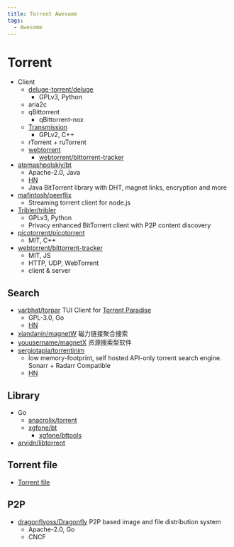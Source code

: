 ```yaml
---
title: Torrent Awesome
tags:
  - Awesome
---
```


# Torrent

- Client
  - [deluge-torrent/deluge](https://github.com/deluge-torrent/deluge)
    - GPLv3, Python
  - aria2c
  - qBittorrent
    - qBittorrent-nox
  - [Transmission](https://github.com/transmission/transmission)
    - GPLv2, C++
  - rTorrent + ruTorrent
  - [webtorrent](https://github.com/webtorrent/webtorrent)
    - [webtorrent/bittorrent-tracker](https://github.com/webtorrent/bittorrent-tracker)
- [atomashpolskiy/bt](https://github.com/atomashpolskiy/bt)
  - Apache-2.0, Java
  - [HN](https://news.ycombinator.com/item?id=14911372)
  - Java BitTorrent library with DHT, magnet links, encryption and more
- [mafintosh/peerflix](https://github.com/mafintosh/peerflix)
  - Streaming torrent client for node.js
- [Tribler/tribler](https://github.com/Tribler/tribler)
  - GPLv3, Python
  - Privacy enhanced BitTorrent client with P2P content discovery
- [picotorrent/picotorrent](https://github.com/picotorrent/picotorrent)
  - MIT, C++
- [webtorrent/bittorrent-tracker](https://github.com/webtorrent/bittorrent-tracker)
  - MIT, JS
  - HTTP, UDP, WebTorrent
  - client & server

## Search

- [varbhat/torpar](https://github.com/varbhat/torpar)
  TUI Client for [Torrent Paradise](https://torrent-paradise.ml/)
  - GPL-3.0, Go
  - [HN](https://news.ycombinator.com/item?id=27896076)
- [xiandanin/magnetW](https://github.com/xiandanin/magnetW)
  磁力链接聚合搜索
- [youusername/magnetX](https://github.com/youusername/magnetX)
  资源搜索型软件
- [sergiotapia/torrentinim](https://github.com/sergiotapia/torrentinim)
  - low memory-footprint, self hosted API-only torrent search engine. Sonarr + Radarr Compatible
  - [HN](https://news.ycombinator.com/item?id=28122056)

## Library

- Go
  - [anacrolix/torrent](https://github.com/anacrolix/torrent)
  - [xgfone/bt](https://github.com/xgfone/bt)
    - [xgfone/bttools](https://github.com/xgfone/bttools)
- [arvidn/libtorrent](https://github.com/arvidn/libtorrent)

## Torrent file

- [Torrent file](https://en.wikipedia.org/wiki/Torrent_file)

## P2P

- [dragonflyoss/Dragonfly](https://github.com/dragonflyoss/Dragonfly)
  P2P based image and file distribution system
  - Apache-2.0, Go
  - CNCF
